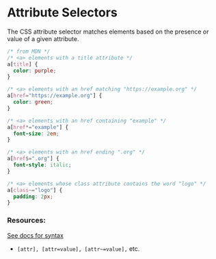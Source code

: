 # Attribute Selectors

The CSS attribute selector matches elements based on the presence or value of a given attribute.

```css
/* from MDN */
/* <a> elements with a title attribute */
a[title] {
  color: purple;
}

/* <a> elements with an href matching "https://example.org" */
a[href="https://example.org"] {
  color: green;
}

/* <a> elements with an href containing "example" */
a[href*="example"] {
  font-size: 2em;
}

/* <a> elements with an href ending ".org" */
a[href$=".org"] {
  font-style: italic;
}

/* <a> elements whose class attribute contains the word "logo" */
a[class~="logo"] {
  padding: 2px;
}
```
### Resources:
[See docs for syntax](https://developer.mozilla.org/en-US/docs/Web/CSS/Attribute_selectors)
- `[attr], [attr=value], [attr~=value],` etc.